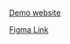 <p><a href=''>Demo website</a></p>

<p><a href='https://www.figma.com/file/lz9lLpFHMxHm2odnwM3R0z/gpt3?node-id=0%3A15'>Figma Link</a></p>
